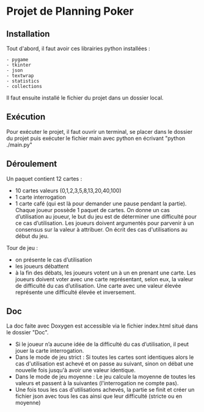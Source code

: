 # Projet de Planning Poker

## Installation

Tout d'abord, il faut avoir ces librairies python installées :

    - pygame
    - tkinter
    - json
    - textwrap
    - statistics
    - collections

Il faut ensuite installé le fichier du projet dans un dossier local.

## Exécution

Pour exécuter le projet, il faut ouvrir un terminal, se placer dans le dossier du projet puis exécuter le fichier main avec python en écrivant "python ./main.py"

## Déroulement

Un paquet contient 12 cartes :
- 10 cartes valeurs (0,1,2,3,5,8,13,20,40,100)
- 1 carte interrogation
- 1 carte café (qui est là pour demander une pause pendant la partie).
Chaque joueur possède 1 paquet de cartes.
On donne un cas d’utilisation au joueur, le but du jeu est de déterminer une difficulté pour ce cas d’utilisation. Les joueurs doivent argumentés pour parvenir à un consensus sur la valeur à attribuer.
On écrit des cas d'utilisations au début du jeu.

Tour de jeu :
- on présente le cas d’utilisation
- les joueurs débattent
- à la fin des débats, les joueurs votent un à un en prenant une carte. Les joueurs doivent voter avec une carte représentant, selon eux, la valeur de difficulté du cas d’utilisation. Une carte avec une valeur élevée représente une difficulté élevée et inversement.

## Doc

La doc faite avec Doxygen est accessible via le fichier index.html situé dans le dossier "Doc".
- Si le joueur n’a aucune idée de la difficulté du cas d’utilisation, il peut jouer la carte interrogation.
- Dans le mode de jeu strict : Si toutes les cartes sont identiques alors le cas d'utilisation est achevé et on passe au suivant, sinon on débat une nouvelle fois jusqu'à avoir une valeur identique.
- Dans le mode de jeu moyenne : Le jeu calcule la moyenne de toutes les valeurs et passent à la suivantes (l'interrogation ne compte pas).
- Une fois tous les cas d'utilisations achevés, la partie se finit et créer un fichier json avec tous les cas ainsi que leur difficulté (stricte ou en moyenne)
